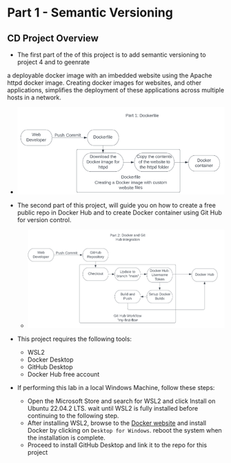 # Part 1 - Semantic Versioning

## CD Project Overview
- The first part of the of this project is to add semantic versioning to project 4 and to geenrate 




 a deployable docker image with an imbedded website using the Apache httpd docker image. Creating docker images for websites, and other applications, simplifies the deployment of these applications across multiple hosts in a network. 
  - ![Docker and Dockerfile](docker_dockerfile.png)

- The second part of this project, will guide you on how to create a free public repo in Docker Hub and to create Docker container using Git Hub for version control.
  - ![GitHub and Docker Hub Integration](github_docker_integration.png)
- This project requires the following tools:  
  - WSL2
  - Docker Desktop
  - GitHub Desktop
  - Docker Hub free account

- If performing this lab in a local Windows Machine, follow these steps:
  - Open the Microsoft Store and search for WSL2 and click Install on Ubuntu 22.04.2 LTS. wait until WSL2 is fully installed before continuing to the following step.
  - After installing WSL2, browse to the [Docker website](https://docs.docker.com/desktop/install/windows-install/) and install Docker by clicking on `Desktop for Windows`. reboot the system when the installation is complete.
  - Proceed to install GitHub Desktop and link it to the repo for this project